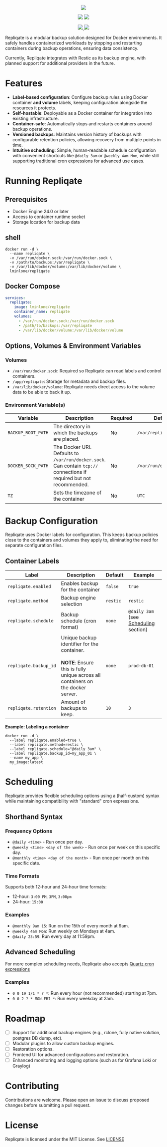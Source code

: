 ﻿<p align="center">
    <img src="Docs/heading.png">
</p>

<p align="center">
    <img src="https://img.shields.io/github/license/lminlone/repliqate">
    <img src="https://img.shields.io/github/v/release/lminlone/repliqate?include_prereleases">
</p>

<p align="center">
    <a href="https://hub.docker.com/r/lminlone/repliqate">
        <img src="https://img.shields.io/docker/pulls/lminlone/repliqate">
    </a>
    <img src="https://img.shields.io/docker/image-size/lminlone/repliqate">
</p>

Repliqate is a modular backup solution designed for Docker environments. It safely handles containerized workloads by stopping and restarting containers during backup operations, ensuring data consistency.

Currently, Repliqate integrates with Restic as its backup engine, with planned support for additional providers in the future.

# Features

- **Label-based configuration**: Configure backup rules using Docker container **and volume** labels, keeping configuration alongside the resources it protects.
- **Self-hostable**: Deployable as a Docker container for integration into existing infrastructure.
- **Container-safe**: Automatically stops and restarts containers around backup operations.
- **Versioned backups**: Maintains version history of backups with configurable retention policies, allowing recovery from multiple points in time.
- **Intuitive scheduling**: Simple, human-readable schedule configuration with convenient shortcuts like `@daily 3am` or `@weekly 4am Mon`, while still supporting traditional cron expressions for advanced use cases.


# Running Repliqate
## Prerequisites

- Docker Engine 24.0 or later
- Access to container runtime socket
- Storage location for backup data

## shell
```shell
docker run -d \
  --name repliqate \
  -v /var/run/docker.sock:/var/run/docker.sock \
  -v /path/to/backups:/var/repliqate \
  -v /var/lib/docker/volume:/var/lib/docker/volume \
  lminlone/repliqate
```

## Docker Compose
```yml
services:
  repliqate:
    image: lminlone/repliqate
    container_name: repliqate
    volumes:
      - /var/run/docker.sock:/var/run/docker.sock
      - /path/to/backups:/var/repliqate
      - /var/lib/docker/volume:/var/lib/docker/volume
```

## Options, Volumes & Environment Variables
### Volumes
- `/var/run/docker.sock`: Required so Repliqate can read labels and control containers.
- `/app/repliqate`: Storage for metadata and backup files.
- `/var/lib/docker/volume`: Repliqate needs direct access to the volume data to be able to back it up.

### Environment Variable(s)
| Variable           | Description                                                                                                           | Required | Default                |
|--------------------|-----------------------------------------------------------------------------------------------------------------------|----------|------------------------|
| `BACKUP_ROOT_PATH` | The directory in which the backups are placed.                                                                        | No       | `/var/repliqate`       |
| `DOCKER_SOCK_PATH` | The Docker URI. Defaults to `/var/run/docker.sock`. Can contain `tcp://` connections if required but not recommended. | No       | `/var/run/docker.sock` |
| `TZ`               | Sets the timezone of the container                                                                                    | No       | `UTC`                  |

# Backup Configuration
Repliqate uses Docker labels for configuration. This keeps backup policies close to the containers and volumes they apply to, eliminating the need for separate configuration files.

## Container Labels
| Label                  | Description                                                                                                                             | Default    | Example                                              |
|------------------------|-----------------------------------------------------------------------------------------------------------------------------------------|------------|------------------------------------------------------|
| `repliqate.enabled`    | Enables backup for the container                                                                                                        | `false`    | `true`                                               |
| `repliqate.method`     | Backup engine selection                                                                                                                 | `restic`   | `restic`                                             |
| `repliqate.schedule`   | Backup schedule (cron format)                                                                                                           | `none`     | `@daily 3am` (see [Scheduling](#scheduling) section) |
| `repliqate.backup_id`  | Unique backup identifier for the container.<br/><br/>**NOTE**: Ensure this is fully unique across all containers on the docker server.  | `none`     | `prod-db-01`                                         |
| `repliqate.retention`  | Amount of backups to keep.                                                                                                              | `10`       | `3`                                                  |

**Example: Labeling a container**
```shell
docker run -d \
  --label repliqate.enabled=true \
  --label repliqate.method=restic \
  --label repliqate.schedule="@daily 3am" \
  --label repliqate.backup_id=my_app_01 \
  --name my_app \
  my_image:latest
```

# Scheduling
Repliqate provides flexible scheduling options using a (half-custom) syntax while maintaining compatibility with "standard" cron expressions.

## Shorthand Syntax
### Frequency Options
- `@daily <time>` - Run once per day.
- `@weekly <time> <day of the week>` - Run once per week on this specific day.
- `@monthly <time> <day of the month>` - Run once per month on this specific date.

### Time Formats
Supports both 12-hour and 24-hour time formats:
- 12-hour: `3:00 PM`, `3PM`, `3:00pm`
- 24-hour: `15:00`

### Examples
- `@monthly 9am 15`: Run on the 15th of every month at 9am.
- `@weekly 4am Mon`: Run weekly on Mondays at 4am.
- `@daily 23:59`: Run every day at 11:59pm.

## Advanced Scheduling
For more complex scheduling needs, Repliqate also accepts [Quartz cron expressions](http://www.cronmaker.com)

### Examples
- `0 0 19 1/1 * ? *`: Run every hour (not recommended) starting at 7pm.
- `0 0 2 ? * MON-FRI *`: Run every weekday at 2am.

# Roadmap
- ☐ Support for additional backup engines (e.g., rclone, fully native solution, postgres DB dump, etc).
- ☐ Modular plugins to allow custom backup engines.
- ☐ Restoration options.
- ☐ Frontend UI for advanced configurations and restoration.
- ☐ Enhanced monitoring and logging options (such as for Grafana Loki or Graylog)

# Contributing
Contributions are welcome. Please open an issue to discuss proposed changes before submitting a pull request.

# License
Repliqate is licensed under the MIT License. See [LICENSE](License.md)